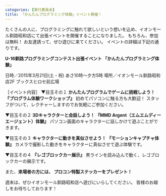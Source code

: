 ```yaml
---
categories: [実行委員会]
title: 「かんたんプログラミング体験」イベント開催！
---
```

たくさんの人に、プログラミングに触れて欲しいという想いを込め、イオンモール釧路昭和店にて出張イベントを開催することになりました。
もちろん、参加は無料！
お友達誘って、ぜひ遊びに来てください。
イベントの詳細は下記の通りです。

<strong>U-16釧路プログラミングコンテスト出張イベント
「かんたんプログラミング体験」</strong>

日時／2015年3月21日(土・祝) あさ10時〜夕方5時
場所／イオンモール釧路昭和店2F ブックスヒロセ前広場

［イベント内容］
▼目玉その１
<strong>かんたんプログラムでゲームに挑戦しよう！
『プログラム体験ワークショップ』</strong>
初めてパソコンに触る方も大歓迎！
スタッフがついて、レクチャーしますのでお気軽にご参加ください。

▼目玉その２
<strong>3Dキャラクターと会話しよう！
『MMD Argent（エムエムディーエージェント）体験』</strong>
パソコン画面のキャラクターに話しかけて遊ぶことができます。

▼目玉その３
<strong>キャラクターに動きを真似させよう！
『モーションキャプチャ体験』</strong>
カメラで撮影した動きをキャラクターに真似させて遊ぶ体験です。

▼目玉その４
<strong>『レゴブロックカー展示』</strong>
黒ラインを読み込んで動く、レゴブロックカーの展示です。

また、<strong>来場者の方には、
プロコン特製ステッカーをプレゼント！</strong>

週末は、ぜひイオンモール釧路昭和店へ遊びにいらしてください。
皆様のお越しをお待ちしております！

